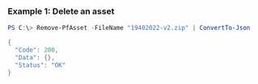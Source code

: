 ### Example 1: Delete an asset
```powershell
PS C:\> Remove-PfAsset -FileName "19402022-v2.zip" | ConvertTo-Json

{
  "Code": 200,
  "Data": {},
  "Status": "OK"
}
```

